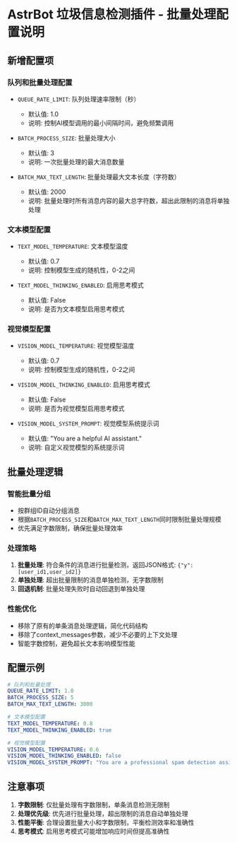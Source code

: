 # AstrBot 垃圾信息检测插件 - 批量处理配置说明

## 新增配置项

### 队列和批量处理配置
- `QUEUE_RATE_LIMIT`: 队列处理速率限制（秒）
  - 默认值: 1.0
  - 说明: 控制AI模型调用的最小间隔时间，避免频繁调用

- `BATCH_PROCESS_SIZE`: 批量处理大小
  - 默认值: 3
  - 说明: 一次批量处理的最大消息数量

- `BATCH_MAX_TEXT_LENGTH`: 批量处理最大文本长度（字符数）
  - 默认值: 2000
  - 说明: 批量处理时所有消息内容的最大总字符数，超出此限制的消息将单独处理

### 文本模型配置
- `TEXT_MODEL_TEMPERATURE`: 文本模型温度
  - 默认值: 0.7
  - 说明: 控制模型生成的随机性，0-2之间

- `TEXT_MODEL_THINKING_ENABLED`: 启用思考模式
  - 默认值: False
  - 说明: 是否为文本模型启用思考模式

### 视觉模型配置
- `VISION_MODEL_TEMPERATURE`: 视觉模型温度
  - 默认值: 0.7
  - 说明: 控制模型生成的随机性，0-2之间

- `VISION_MODEL_THINKING_ENABLED`: 启用思考模式
  - 默认值: False
  - 说明: 是否为视觉模型启用思考模式

- `VISION_MODEL_SYSTEM_PROMPT`: 视觉模型系统提示词
  - 默认值: "You are a helpful AI assistant."
  - 说明: 自定义视觉模型的系统提示词

## 批量处理逻辑

### 智能批量分组
- 按群组ID自动分组消息
- 根据`BATCH_PROCESS_SIZE`和`BATCH_MAX_TEXT_LENGTH`同时限制批量处理规模
- 优先满足字数限制，确保批量处理效率

### 处理策略
1. **批量处理**: 符合条件的消息进行批量检测，返回JSON格式: `{"y":[user_id1,user_id2]}`
2. **单独处理**: 超出批量限制的消息单独检测，无字数限制
3. **回退机制**: 批量处理失败时自动回退到单独处理

### 性能优化
- 移除了原有的单条消息处理逻辑，简化代码结构
- 移除了context_messages参数，减少不必要的上下文处理
- 智能字数控制，避免超长文本影响模型性能

## 配置示例

```yaml
# 队列和批量处理
QUEUE_RATE_LIMIT: 1.0
BATCH_PROCESS_SIZE: 5
BATCH_MAX_TEXT_LENGTH: 3000

# 文本模型配置
TEXT_MODEL_TEMPERATURE: 0.8
TEXT_MODEL_THINKING_ENABLED: true

# 视觉模型配置
VISION_MODEL_TEMPERATURE: 0.6
VISION_MODEL_THINKING_ENABLED: false
VISION_MODEL_SYSTEM_PROMPT: "You are a professional spam detection assistant for visual content."
```

## 注意事项

1. **字数限制**: 仅批量处理有字数限制，单条消息检测无限制
2. **处理优先级**: 优先进行批量处理，超出限制的消息自动单独处理
3. **性能平衡**: 合理设置批量大小和字数限制，平衡检测效率和准确性
4. **思考模式**: 启用思考模式可能增加响应时间但提高准确性
